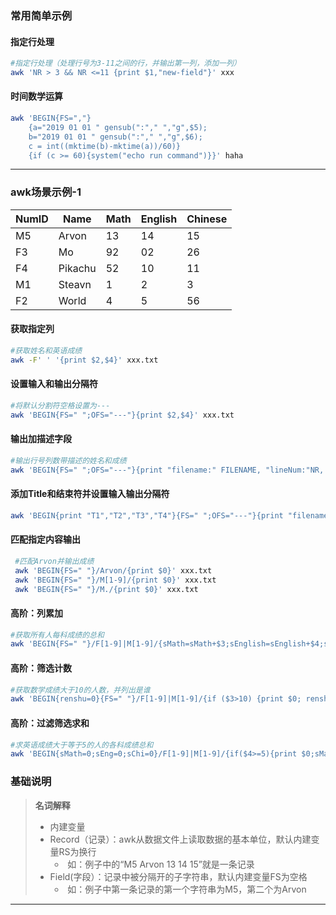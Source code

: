 ### 常用简单示例
#### 指定行处理
```bash
#指定行处理（处理行号为3-11之间的行，并输出第一列，添加一列）
awk 'NR > 3 && NR <=11 {print $1,"new-field"}' xxx
```
#### 时间数学运算
```bash
awk 'BEGIN{FS=","} 
	{a="2019 01 01 " gensub(":"," ","g",$5);
	b="2019 01 01 " gensub(":"," ","g",$6);
	c = int((mktime(b)-mktime(a))/60)}
	{if (c >= 60){system("echo run command")}}' haha
```

---

### awk场景示例-1
| NumID | Name | Math | English | Chinese |
| --- | --- | --- | --- | --- |
| M5 | Arvon | 13 | 14 | 15 |
| F3 | Mo | 92 | 02 | 26 |
| F4 | Pikachu | 52 | 10 | 11 |
| M1 | Steavn | 1 | 2 | 3 |
| F2 | World | 4 | 5 | 56 |

#### 获取指定列
```bash
#获取姓名和英语成绩
awk -F' ' '{print $2,$4}' xxx.txt
```
#### 设置输入和输出分隔符
```bash
#将默认分割符空格设置为---
awk 'BEGIN{FS=" ";OFS="---"}{print $2,$4}' xxx.txt
```
#### 输出加描述字段
```bash
#输出行号列数带描述的姓名和成绩
awk 'BEGIN{FS=" ";OFS="---"}{print "filename:" FILENAME, "lineNum:"NR, "leishu:"NF, $2,$4}' xxx.txt
```
#### 添加Title和结束符并设置输入输出分隔符
```bash
awk 'BEGIN{print "T1","T2","T3","T4"}{FS=" ";OFS="---"}{print "filename:" FILENAME, "lineNum:"NR, "leishu:"NF, $2,$4}END{print "Game Over"}' xxx.txt
```
#### 匹配指定内容输出
```bash
 #匹配Arvon并输出成绩
 awk 'BEGIN{FS=" "}/Arvon/{print $0}' xxx.txt
 awk 'BEGIN{FS=" "}/M[1-9]/{print $0}' xxx.txt
 awk 'BEGIN{FS=" "}/M./{print $0}' xxx.txt
```
#### 高阶：列累加
```bash
#获取所有人每科成绩的总和
awk 'BEGIN{FS=" "}/F[1-9]|M[1-9]/{sMath=sMath+$3;sEnglish=sEnglish+$4;sChinese=sChinese+$5}END{print sMath,sEnglish,sChinese}' xxx.txt
```
#### 高阶：筛选计数
```bash
#获取数学成绩大于10的人数，并列出是谁
awk 'BEGIN{renshu=0}{FS=" "}/F[1-9]|M[1-9]/{if ($3>10) {print $0; renshu+=1}}END{print "totleNum:" renshu}' xxx.txt
```
#### 高阶：过滤筛选求和
```bash
#求英语成绩大于等于5的人的各科成绩总和
awk 'BEGIN{sMath=0;sEng=0;sChi=0}/F[1-9]|M[1-9]/{if($4>=5){print $0;sMath+=$3;sEng+=$4;sChi+=$5}}END{print "sMath:" sMath, "sEng:" sEng, "sChi:" sChi}' xxx.txt
```
### 基础说明
> **名词解释** 
> - 内建变量
> - Record（记录）：awk从数据文件上读取数据的基本单位，默认内建变量RS为换行
>    -  如：例子中的“M5	Arvon	13	14	15”就是一条记录
> - Field(字段）：记录中被分隔开的子字符串，默认内建变量FS为空格
>    -  如：例子中第一条记录的第一个字符串为M5，第二个为Arvon


---

